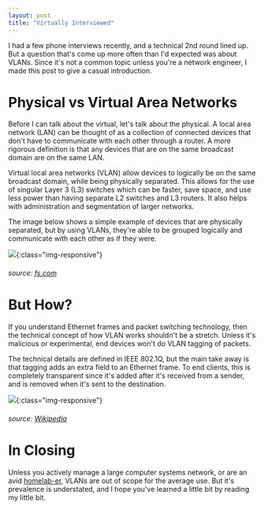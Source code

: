```yaml
---
layout: post
title: "Virtually Interviewed"
---
```


I had a few phone interviews recently, and a technical 2nd round lined up. But a question that's come up more often than I'd expected was about VLANs. Since it's not a common topic unless you're a network engineer, I made this post to give a casual introduction.

# Physical vs Virtual Area Networks

Before I can talk about the virtual, let's talk about the physical. A local area network (LAN) can be thought of as a collection of connected devices that don't have to communicate with each other through a router. A more rigorous definition is that any devices that are on the same broadcast domain are on the same LAN.

Virtual local area networks (VLAN) allow devices to logically be on the same broadcast domain, while being physically separated. This allows for the use of singular Layer 3 (L3) switches which can be faster, save space, and use less power than having separate L2 switches and L3 routers. It also helps with administration and segmentation of larger networks.

The image below shows a simple example of devices that are physically separated, but by using VLANs, they're able to be grouped logically and communicate with each other as if they were.

![]({{site.baseurl}}/assets/vlan-segments.jpg){:class="img-responsive"}

###### source: [fs.com](https://www.fs.com/vlan-how-does-it-change-your-network-management-aid-601.html)

# But How?

If you understand Ethernet frames and packet switching technology, then the technical concept of how VLAN works shouldn't be a stretch. Unless it's malicious or experimental, end devices won't do VLAN tagging of packets.

The technical details are defined in IEEE 802.1Q, but the main take away is that tagging adds an extra field to an Ethernet frame. To end clients, this is completely transparent since it's added after it's received from a sender, and is removed when it's sent to the destination.

![]({{site.baseurl}}/assets/ethernet-frame.png){:class="img-responsive"}

###### source: [Wikipedia](https://en.wikipedia.org/wiki/File:Ethernet_802.1Q_Insert.svg)

# In Closing

Unless you actively manage a large computer systems network, or are an avid [homelab-er](https://old.reddit.com/r/homelab/), VLANs are out of scope for the average use. But it's prevalence is understated, and I hope you've learned a little bit by reading my little bit.
